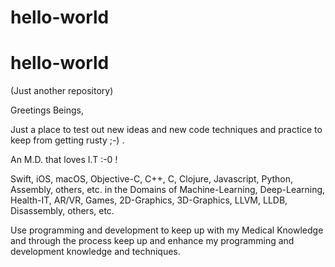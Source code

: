 # hello-world

hello-world
===========

(Just another repository)

Greetings Beings,

Just a place to test out new ideas and new code techniques and practice to keep from getting rusty ;-) .

An M.D. that loves I.T :-0 !

Swift, iOS, macOS, Objective-C, C++, C, Clojure, Javascript, Python, Assembly, others, etc. in the Domains of Machine-Learning, Deep-Learning, Health-IT, AR/VR, Games, 2D-Graphics, 3D-Graphics, LLVM, LLDB, Disassembly, others, etc.

Use programming and development to keep up with my Medical Knowledge and through the process keep up and enhance my programming and development knowledge and techniques.

